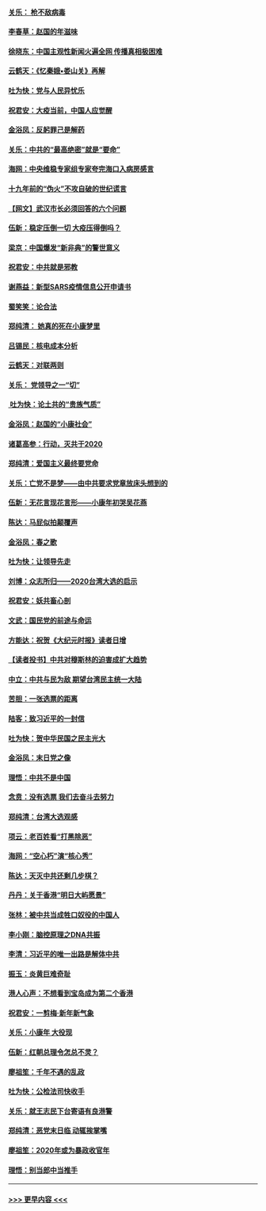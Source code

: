 #### [关乐： 枪不敌病毒](../pages/nsc993/n11826746.md?t=01281411) 
#### [李春草：赵国的年滋味](../pages/nsc993/n11826321.md?t=01281411) 
#### [徐晓东：中国主观性新闻火遍全网 传播真相极困难](../pages/nsc993/n11826508.md?t=01281411) 
#### [云鹤天：《忆秦娥▪娄山关》再解](../pages/nsc993/n11824682.md?t=01281411) 
#### [吐为快：党与人民异忧乐](../pages/nsc993/n11824660.md?t=01281411) 
#### [祝君安：大疫当前，中国人应觉醒](../pages/nsc993/n11821946.md?t=01281411) 
#### [金浴凤：反躬罪己是解药](../pages/nsc993/n11820280.md?t=01281411) 
#### [关乐：中共的“最高绝密”就是“要命”](../pages/nsc993/n11816946.md?t=01281411) 
#### [海网：中央维稳专家组专家夸完海口入病房感言](../pages/nsc993/n11815138.md?t=01281411) 
#### [十九年前的“伪火”不攻自破的世纪谎言](../pages/nsc993/n11813238.md?t=01281411) 
#### [【网文】武汉市长必须回答的六个问题](../pages/nsc993/n11813848.md?t=01281411) 
#### [伍新：稳定压倒一切 大疫压得倒吗？](../pages/nsc993/n11812634.md?t=01281411) 
#### [梁京：中国爆发“新非典”的警世意义](../pages/nsc993/n11812554.md?t=01281411) 
#### [祝君安：中共就是邪教](../pages/nsc993/n11812431.md?t=01281411) 
#### [谢燕益：新型SARS疫情信息公开申请书](../pages/nsc993/n11808840.md?t=01281411) 
#### [蜀笑笑：论合法](../pages/nsc993/n11808064.md?t=01281411) 
#### [郑纯清： 她真的死在小康梦里](../pages/nsc993/n11806623.md?t=01281411) 
#### [吕锡民：核电成本分析](../pages/nsc993/n11806284.md?t=01281411) 
#### [云鹤天：对联两则](../pages/nsc993/n11805957.md?t=01281411) 
#### [关乐： 党领导之一“切”](../pages/nsc993/n11804505.md?t=01281411) 
#### [ 吐为快：论土共的“贵族气质”](../pages/nsc993/n11804490.md?t=01281411) 
#### [金浴凤：赵国的“小康社会”](../pages/nsc993/n11804452.md?t=01281411) 
#### [诸葛高参：行动，灭共于2020](../pages/nsc993/n11804120.md?t=01281411) 
#### [郑纯清：爱国主义最终要党命](../pages/nsc993/n11802197.md?t=01281411) 
#### [关乐：亡党不是梦——由中共要求党章放床头想到的](../pages/nsc993/n11802156.md?t=01281411) 
#### [伍新：无花言现花言形——小康年初哭吴花燕](../pages/nsc993/n11800044.md?t=01281411) 
#### [陈达：马屁似拍颠覆声](../pages/nsc993/n11800010.md?t=01281411) 
#### [金浴凤：春之歌](../pages/nsc993/n11797687.md?t=01281411) 
#### [吐为快：让领导先走](../pages/nsc993/n11797512.md?t=01281411) 
#### [刘博：众志所归——2020台湾大选的启示](../pages/nsc993/n11796878.md?t=01281411) 
#### [祝君安：妖共畜心剖](../pages/nsc993/n11794273.md?t=01281411) 
#### [文武：国民党的前途与命运](../pages/nsc993/n11794198.md?t=01281411) 
#### [方能达：祝贺《大纪元时报》读者日增](../pages/nsc993/n11793807.md?t=01281411) 
#### [【读者投书】中共对穆斯林的迫害成扩大趋势](../pages/nsc993/n11791371.md?t=01281411) 
#### [中立：中共与民为敌 期望台湾民主统一大陆](../pages/nsc993/n11790392.md?t=01281411) 
#### [苦胆：一张选票的距离](../pages/nsc993/n11788914.md?t=01281411) 
#### [陆客：致习近平的一封信](../pages/nsc993/n11788867.md?t=01281411) 
#### [吐为快：贺中华民国之民主光大](../pages/nsc993/n11788618.md?t=01281411) 
#### [金浴凤：末日党之像](../pages/nsc993/n11787475.md?t=01281411) 
#### [理悟：中共不是中国](../pages/nsc993/n11787463.md?t=01281411) 
#### [念贲：没有选票  我们去奋斗去努力](../pages/nsc993/n11787398.md?t=01281411) 
#### [郑纯清：台湾大选观感](../pages/nsc993/n11786210.md?t=01281411) 
#### [项云：老百姓看“打黑除恶”](../pages/nsc993/n11785398.md?t=01281411) 
#### [海网：“空心朽”演“核心秀”](../pages/nsc993/n11783874.md?t=01281411) 
#### [陈达：天灭中共还剩几步棋？](../pages/nsc993/n11783719.md?t=01281411) 
#### [丹丹：关于香港“明日大屿愿景”](../pages/nsc993/n11783273.md?t=01281411) 
#### [张林：被中共当成牲口奴役的中国人](../pages/nsc993/n11782397.md?t=01281411) 
#### [李小刚：脑控原理之DNA共振](../pages/nsc993/n11780962.md?t=01281411) 
#### [李清：习近平的唯一出路是解体中共](../pages/nsc993/n11780866.md?t=01281411) 
#### [振玉：炎黄巨难奇耻](../pages/nsc993/n11779632.md?t=01281411) 
#### [港人心声：不想看到宝岛成为第二个香港](../pages/nsc993/n11778817.md?t=01281411) 
#### [祝君安：一剪梅‧新年新气象](../pages/nsc993/n11776340.md?t=01281411) 
#### [关乐：小康年 大役现](../pages/nsc993/n11774213.md?t=01281411) 
#### [伍新：红朝总理令怎总不灵？](../pages/nsc993/n11770813.md?t=01281411) 
#### [廖祖笙：千年不遇的乱政](../pages/nsc993/n11770373.md?t=01281411) 
#### [吐为快：公检法司快收手](../pages/nsc993/n11770359.md?t=01281411) 
#### [关乐：就王志民下台寄语有良港警](../pages/nsc993/n11769903.md?t=01281411) 
#### [郑纯清：恶党末日临 动辄挨掌嘴](../pages/nsc993/n11769356.md?t=01281411) 
#### [廖祖笙：2020年或为暴政收官年](../pages/nsc993/n11768216.md?t=01281411) 
#### [理悟：别当郎中当推手](../pages/nsc993/n11768243.md?t=01281411) 

----
#### [ >>> 更早内容 <<< ](../indexes/nsc993-earlier.md)
